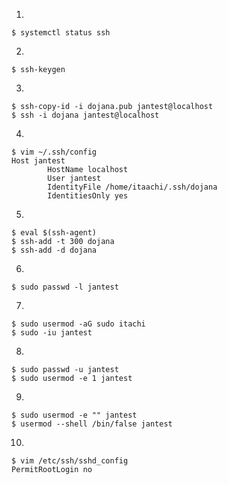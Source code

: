 1.

```bash=
$ systemctl status ssh

```

2.

```bash=
$ ssh-keygen

```

3.

```bash=
$ ssh-copy-id -i dojana.pub jantest@localhost
$ ssh -i dojana jantest@localhost
```

4.

```bash=
$ vim ~/.ssh/config
Host jantest
        HostName localhost
        User jantest
        IdentityFile /home/itaachi/.ssh/dojana
        IdentitiesOnly yes
```

5.

```bash=
$ eval $(ssh-agent)
$ ssh-add -t 300 dojana
$ ssh-add -d dojana
```

6.

```bash=
$ sudo passwd -l jantest

```

7.

```bash=
$ sudo usermod -aG sudo itachi
$ sudo -iu jantest
```

8.

```bash=
$ sudo passwd -u jantest
$ sudo usermod -e 1 jantest

```

9.

```bash=
$ sudo usermod -e "" jantest
$ usermod --shell /bin/false jantest
```

10.

```bash=
$ vim /etc/ssh/sshd_config
PermitRootLogin no
```
